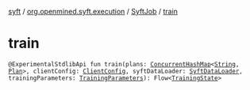 [syft](../../index.md) / [org.openmined.syft.execution](../index.md) / [SyftJob](index.md) / [train](./train.md)

# train

`@ExperimentalStdlibApi fun train(plans: `[`ConcurrentHashMap`](https://docs.oracle.com/javase/6/docs/api/java/util/concurrent/ConcurrentHashMap.html)`<`[`String`](https://kotlinlang.org/api/latest/jvm/stdlib/kotlin/-string/index.html)`, `[`Plan`](../-plan/index.md)`>, clientConfig: `[`ClientConfig`](../../org.openmined.syft.networking.datamodels/-client-config/index.md)`, syftDataLoader: `[`SyftDataLoader`](../../org.openmined.syft.domain/-syft-data-loader/index.md)`, trainingParameters: `[`TrainingParameters`](../../org.openmined.syft.domain/-training-parameters/index.md)`): Flow<`[`TrainingState`](../-training-state/index.md)`>`